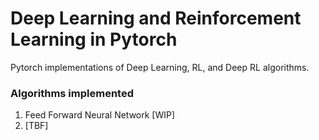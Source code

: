 # Deep Learning and Reinforcement Learning in Pytorch
Pytorch implementations of Deep Learning, RL, and Deep RL algorithms.

### Algorithms implemented
1. Feed Forward Neural Network [WIP]
2. [TBF]